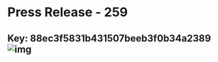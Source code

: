 # Press Release - 259 
Key: 88ec3f5831b431507beeb3f0b34a2389 
![img](img/88ec3f5831b431507beeb3f0b34a2389.jpg)
---
```

```
